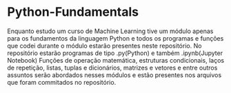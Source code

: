 # Python-Fundamentals
Enquanto estudo um curso de Machine Learning tive um módulo apenas para os fundamentos da linguagem Python e todos os programas e funções que codei durante o módulo estarão presentes neste repositório.
No repositório estarão programas de tipo .py(Python) e também .ipynb(Jupyter Notebook)
Funções de operação matemática, estruturas condicionais, laços de repetição, listas, tuplas e dicionários, matrizes e vetores e entre outros assuntos serão abordados nesses módulos e estão presentes nos arquivos que foram commitados no repositório.
